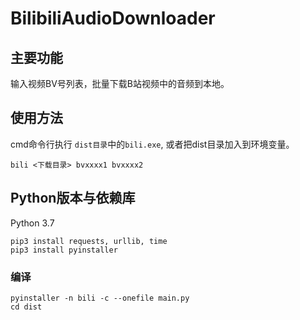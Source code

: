 # BilibiliAudioDownloader

## 主要功能

输入视频BV号列表，批量下载B站视频中的音频到本地。

## 使用方法
cmd命令行执行 `dist目录`中的`bili.exe`, 或者把dist目录加入到环境变量。
```
bili <下载目录> bvxxxx1 bvxxxx2
```

## Python版本与依赖库

Python 3.7
```
pip3 install requests, urllib, time
pip3 install pyinstaller
```

### 编译
`pyinstaller -n bili -c --onefile main.py`  
`cd dist`


